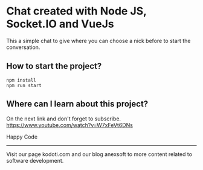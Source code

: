 # Chat created with Node JS, Socket.IO and VueJs
This a simple chat to give where you can choose a nick before to start the conversation.

## How to start the project?

```
npm install
npm run start
```

## Where can I learn about this project?
On the next link and don't forget to subscribe.
https://www.youtube.com/watch?v=W7xFeVt6DNs

Happy Code

---

Visit our page kodoti.com and our blog anexsoft to more content related to software development.